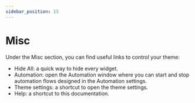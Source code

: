 ```yaml
---
sidebar_position: 13
---
```


# Misc

Under the Misc section, you can find useful links to control your theme:
* Hide All: a quick way to hide every widget.
* Automation: open the Automation window where you can start and stop automation flows designed in the Automation settings.
* Theme settings: a shortcut to open the theme settings.
* Help: a shortcut to this documentation.